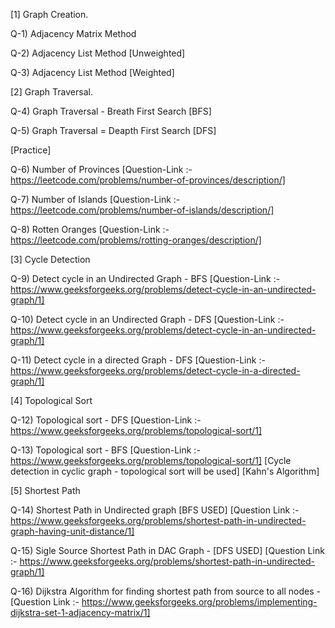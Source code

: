 [1] Graph Creation.

Q-1) Adjacency Matrix Method

Q-2) Adjacency List Method [Unweighted]

Q-3) Adjacency List Method [Weighted]

[2] Graph Traversal.

Q-4) Graph Traversal - Breath First Search [BFS]

Q-5) Graph Traversal = Deapth First Search [DFS]

[Practice]

Q-6) Number of Provinces [Question-Link :- https://leetcode.com/problems/number-of-provinces/description/]

Q-7) Number of Islands [Question-Link :- https://leetcode.com/problems/number-of-islands/description/]

Q-8) Rotten Oranges [Question-Link :- https://leetcode.com/problems/rotting-oranges/description/]

[3] Cycle Detection

Q-9) Detect cycle in an Undirected Graph - BFS [Question-Link :- https://www.geeksforgeeks.org/problems/detect-cycle-in-an-undirected-graph/1]

Q-10) Detect cycle in an Undirected Graph - DFS [Question-Link :- https://www.geeksforgeeks.org/problems/detect-cycle-in-an-undirected-graph/1]

Q-11) Detect cycle in a directed Graph - DFS [Question-Link :- https://www.geeksforgeeks.org/problems/detect-cycle-in-a-directed-graph/1]

[4] Topological Sort

Q-12) Topological sort - DFS [Question-Link :- https://www.geeksforgeeks.org/problems/topological-sort/1]

Q-13) Topological sort - BFS [Question-Link :- https://www.geeksforgeeks.org/problems/topological-sort/1] [Cycle detection in cyclic graph - topological sort will be used] [Kahn's Algorithm]

[5] Shortest Path 

Q-14) Shortest Path in Undirected graph [BFS USED] [Question Link :- https://www.geeksforgeeks.org/problems/shortest-path-in-undirected-graph-having-unit-distance/1]

Q-15) Sigle Source Shortest Path in DAC Graph - [DFS USED] [Question Link :- https://www.geeksforgeeks.org/problems/shortest-path-in-undirected-graph/1]

Q-16) Dijkstra Algorithm for finding shortest path from source to all nodes - [Question Link :- https://www.geeksforgeeks.org/problems/implementing-dijkstra-set-1-adjacency-matrix/1]
